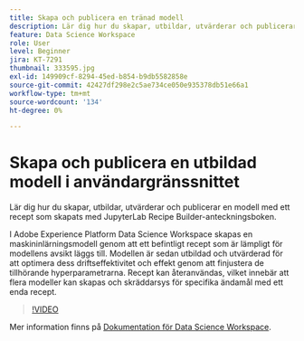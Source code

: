 ```yaml
---
title: Skapa och publicera en tränad modell
description: Lär dig hur du skapar, utbildar, utvärderar och publicerar en modell med ett recept som skapats med JupyterLab Recipe Builder-anteckningsboken.
feature: Data Science Workspace
role: User
level: Beginner
jira: KT-7291
thumbnail: 333595.jpg
exl-id: 149909cf-8294-45ed-b854-b9db5582858e
source-git-commit: 42427df298e2c5ae734ce050e935378db51e66a1
workflow-type: tm+mt
source-wordcount: '134'
ht-degree: 0%

---
```


# Skapa och publicera en utbildad modell i användargränssnittet

Lär dig hur du skapar, utbildar, utvärderar och publicerar en modell med ett recept som skapats med JupyterLab Recipe Builder-anteckningsboken.

I Adobe Experience Platform Data Science Workspace skapas en maskininlärningsmodell genom att ett befintligt recept som är lämpligt för modellens avsikt läggs till. Modellen är sedan utbildad och utvärderad för att optimera dess driftseffektivitet och effekt genom att finjustera de tillhörande hyperparametrarna. Recept kan återanvändas, vilket innebär att flera modeller kan skapas och skräddarsys för specifika ändamål med ett enda recept.

>[!VIDEO](https://video.tv.adobe.com/v/333595)

Mer information finns på [Dokumentation för Data Science Workspace](https://experienceleague.adobe.com/docs/experience-platform/data-science-workspace/home.html).
